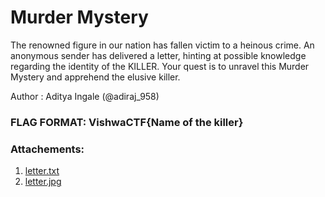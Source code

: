 Murder Mystery
=

The renowned figure in our nation has fallen victim to a heinous crime. An anonymous sender has delivered a letter, hinting at possible knowledge regarding the identity of the KILLER. Your quest is to unravel this Murder Mystery and apprehend the elusive killer.

Author : Aditya Ingale (@adiraj_958)

### FLAG FORMAT: VishwaCTF{Name of the killer}
### Attachements:
1) [letter.txt](https://vishwactf.s3.amazonaws.com/files/attachments/letter_0a363cba-3849-45c8-8b34-1de18adeb1c9.txt?X-Amz-Algorithm=AWS4-HMAC-SHA256&X-Amz-Credential=AKIA6GUFVMV6HO3NYL6Z%2F20240204%2Fap-south-1%2Fs3%2Faws4_request&X-Amz-Date=20240204T185621Z&X-Amz-Expires=3600&X-Amz-SignedHeaders=host&X-Amz-Signature=bc7373ceb177a4129bb8aa37e8424c9ee7966f6599a991533e19bef9e19afd3c)
2) [letter.jpg](https://vishwactf.s3.amazonaws.com/files/attachments/letter_b247ef5e-99f9-4275-8397-c6923eacdc72.jpg?X-Amz-Algorithm=AWS4-HMAC-SHA256&X-Amz-Credential=AKIA6GUFVMV6HO3NYL6Z%2F20240204%2Fap-south-1%2Fs3%2Faws4_request&X-Amz-Date=20240204T185721Z&X-Amz-Expires=3600&X-Amz-SignedHeaders=host&X-Amz-Signature=411afbd469e49104f38d64b58d414aa62c950ae262f0a7104adad676c633aae8)
